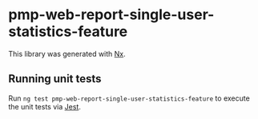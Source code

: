 # pmp-web-report-single-user-statistics-feature

This library was generated with [Nx](https://nx.dev).

## Running unit tests

Run `ng test pmp-web-report-single-user-statistics-feature` to execute the unit tests via [Jest](https://jestjs.io).
